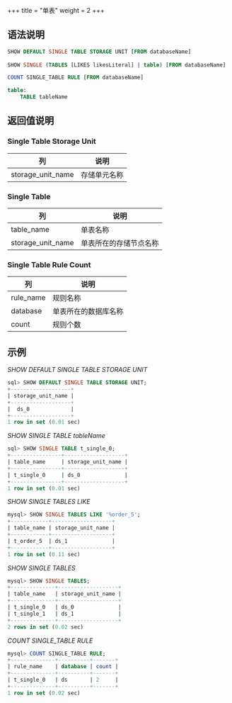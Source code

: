 +++
title = "单表"
weight = 2
+++

## 语法说明

```sql
SHOW DEFAULT SINGLE TABLE STORAGE UNIT [FROM databaseName]
    
SHOW SINGLE (TABLES [LIKES likesLiteral] | table) [FROM databaseName]

COUNT SINGLE_TABLE RULE [FROM databaseName]

table:
    TABLE tableName
```

## 返回值说明

### Single Table Storage Unit

| 列                  | 说明           |
|--------------------|----------------|
| storage_unit_name  | 存储单元名称     |

### Single Table

| 列                | 说明                |
| ----------------- |---------------------|
| table_name        | 单表名称             |
| storage_unit_name | 单表所在的存储节点名称 |

### Single Table Rule Count

| 列          | 说明                 |
|------------|---------------------|
| rule_name  | 规则名称              |
| database   | 单表所在的数据库名称    |
| count      | 规则个数              |

## 示例

*SHOW DEFAULT SINGLE TABLE STORAGE UNIT*

```sql
sql> SHOW DEFAULT SINGLE TABLE STORAGE UNIT;
+-------------------+
| storage_unit_name |
+-------------------+
|  ds_0             |
+-------------------+
1 row in set (0.01 sec)
```

*SHOW SINGLE TABLE tableName*

```sql
sql> SHOW SINGLE TABLE t_single_0;
+----------------+-------------------+
| table_name     | storage_unit_name |
+----------------+-------------------+
| t_single_0     | ds_0              |
+----------------+-------------------+
1 row in set (0.01 sec)
```

*SHOW SINGLE TABLES LIKE*

```sql
mysql> SHOW SINGLE TABLES LIKE '%order_5';
+------------+-------------------+
| table_name | storage_unit_name |
+------------+-------------------+
| t_order_5  | ds_1              |
+------------+-------------------+
1 row in set (0.11 sec)
```

*SHOW SINGLE TABLES*

```sql
mysql> SHOW SINGLE TABLES;
+--------------+-------------------+
| table_name   | storage_unit_name |
+--------------+-------------------+
| t_single_0   | ds_0              |
| t_single_1   | ds_1              |
+--------------+-------------------+
2 rows in set (0.02 sec)
```

*COUNT SINGLE_TABLE RULE*

```sql
mysql> COUNT SINGLE_TABLE RULE;
+--------------+----------+-------+
| rule_name    | database | count |
+--------------+----------+-------+
| t_single_0   | ds       | 2     |
+--------------+----------+-------+
1 row in set (0.02 sec)
```
